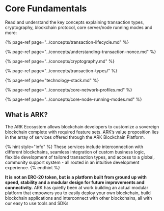 # Core Fundamentals

Read and understand the key concepts explaining transaction types, cryptography, blockchain protocol, core server/node running modes and more:

{% page-ref page="../concepts/transaction-lifecycle.md" %}

{% page-ref page="../concepts/understanding-transaction-nonce.md" %}

{% page-ref page="../concepts/cryptography.md" %}

{% page-ref page="../concepts/transaction-types/" %}

{% page-ref page="technology-stack.md" %}

{% page-ref page="../concepts/core-network-profiles.md" %}

{% page-ref page="../concepts/core-node-running-modes.md" %}

## What is ARK?

The ARK Ecosystem allows blockchain developers to customize a sovereign blockchain complete with required feature sets. ARK’s value proposition lies in the array of services offered through the ARK Blockchain Platform. 

{% hint style="info" %}
These services include interconnection with different blockchains, seamless integration of custom business logic, flexible development of tailored transaction types, and access to a global, community support system - all rooted in an intuitive development experience.
{% endhint %}

**It is not an ERC-20 token, but is a platform built from ground up with speed, stability and a modular design for future improvements and connectivity.** ARK has quietly been at work building an actual modular platform that empowers you to easily deploy your own blockchain, build blockchain applications and interconnect with other blockchains, all with our easy to use tools and SDKs

